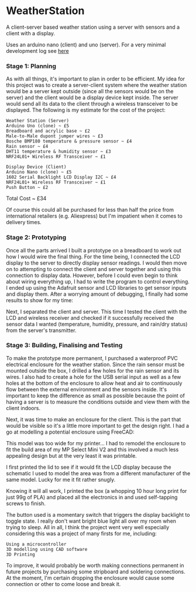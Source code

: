 # WeatherStation
A client-server based weather station using a server with sensors and a client with a display.

Uses an arduino nano (client) and uno (server).
For a very minimal development log see [here](http://dulhanjayalath.com/weather-station)

### Stage 1: Planning

As with all things, it's important to plan in order to be efficient. My idea for this project was to create a server-client system where the weather station would be a server kept outside (since all the sensors would be on the server) and the client would be a display device kept inside. The server would send all its data to the client through a wireless transceiver to be displayed. The following is my estimate for the cost of the project:

    Weather Station (Server)
    Arduino Uno (clone) ~ £5
    Breadboard and acrylic base ~ £2
    Male-to-Male dupont jumper wires ~ £3
    Bosche BMP180 temperature & pressure sensor ~ £4
    Rain sensor ~ £4
    DHT11 temperature & humidity sensor ~ £3
    NRF24L01+ Wireless RF Transceiver ~ £1

    Display Device (Client)
    Arduino Nano (clone) ~ £5
    1602 Serial Backlight LCD Display I2C ~ £4
    NRF24L01+ Wireless RF Transceiver ~ £1
    Push Button ~ £2

Total Cost ~ £34

Of course this could all be purchased for less than half the price from international retailers (e.g. Aliexpress) but I'm impatient when it comes to delivery times.

### Stage 2: Prototyping

Once all the parts arrived I built a prototype on a breadboard to work out how I would wire the final thing. For the time being, I connected the LCD display to the server to directly display sensor readings. I would then move on to attempting to connect the client and server together and using this connection to display data. However, before I could even begin to think about wiring everything up, I had to write the program to control everything. I ended up using the Adafruit sensor and LCD libraries to get sensor inputs and display them. After a worrying amount of debugging, I finally had some results to show for my time:



Next, I separated the client and server. This time I tested the client with the LCD and wireless receiver and checked if it successfully received the sensor data I wanted (temperature, humidity, pressure, and rain/dry status) from the server's transmitter.

### Stage 3: Building, Finalising and Testing

To make the prototype more permanent, I purchased a waterproof PVC electrical enclosure for the weather station. Since the rain sensor must be mounted outside the box, I drilled a few holes for the rain sensor and its wires. I also had to create a hole for the USB serial input as well as a few holes at the bottom of the enclosure to allow heat and air to continuously flow between the external environment and the sensors inside. It's important to keep the difference as small as possible because the point of having a server is to measure the conditions outside and view them with the client indoors.


Next, it was time to make an enclosure for the client. This is the part that would be visible so it's a little more important to get the design right. I had a go at modelling a potential enclosure using FreeCAD:


This model was too wide for my printer... I had to remodel the enclosure to fit the build area of my MP Select Mini V2 and this involved a much less appealing design but at the very least it was printable.


I first printed the lid to see if it would fit the LCD display because the schematic I used to model the area was from a different manufacturer of the same model. Lucky for me it fit rather snugly.


Knowing it will all work, I printed the box (a whopping 10 hour long print for just 99g of PLA) and placed all the electronics in and used self-tapping screws to finish.


The button used is a momentary switch that triggers the display backlight to toggle state. I really don't want bright blue light all over my room when trying to sleep. All in all, I think the project went very well especially considering this was a project of many firsts for me, including:

    Using a microcontroller
    3D modelling using CAD software
    3D Printing

To improve, it would probably be worth making connections permanent in future projects by purchasing some stripboard and soldering connections. At the moment, I'm certain dropping the enclosure would cause some connection or other to come loose and break it. 
